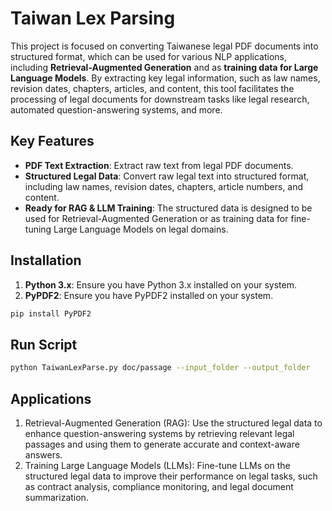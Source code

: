 # Taiwan Lex Parsing

This project is focused on converting Taiwanese legal PDF documents into structured format, which can be used for various NLP applications, including **Retrieval-Augmented Generation** and as **training data for Large Language Models**. By extracting key legal information, such as law names, revision dates, chapters, articles, and content, this tool facilitates the processing of legal documents for downstream tasks like legal research, automated question-answering systems, and more.

## Key Features
- **PDF Text Extraction**: Extract raw text from legal PDF documents.
- **Structured Legal Data**: Convert raw legal text into structured format, including law names, revision dates, chapters, article numbers, and content.
- **Ready for RAG & LLM Training**: The structured data is designed to be used for Retrieval-Augmented Generation or as training data for fine-tuning Large Language Models on legal domains.

## Installation

1. **Python 3.x**: Ensure you have Python 3.x installed on your system.
2. **PyPDF2**: Ensure you have PyPDF2 installed on your system.

```bash
pip install PyPDF2
```
## Run Script
```bash
python TaiwanLexParse.py doc/passage --input_folder --output_folder
```

## Applications
1. Retrieval-Augmented Generation (RAG): Use the structured legal data to enhance question-answering systems by retrieving relevant legal passages and using them to generate accurate and context-aware answers.
2. Training Large Language Models (LLMs): Fine-tune LLMs on the structured legal data to improve their performance on legal tasks, such as contract analysis, compliance monitoring, and legal document summarization.



